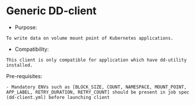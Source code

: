 # Generic DD-client 
- Purpose:
```
To write data on volume mount point of Kubernetes applications.
```
- Compatibility:
``` 
This client is only compatible for application which have dd-utility installed.
```
Pre-requisites:
```
- Mandatory ENVs such as [BLOCK_SIZE, COUNT, NAMESPACE, MOUNT_POINT, APP_LABEL, RETRY_DURATION, RETRY_COUNT] should be present in job spec (dd-client.yml) before launching client 
``` 